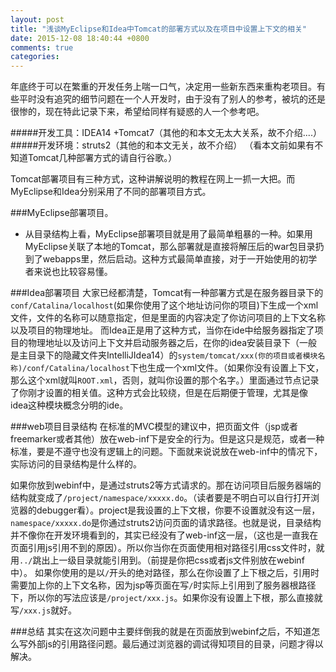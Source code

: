 ```yaml
---
layout: post
title: "浅谈MyEclipse和Idea中Tomcat的部署方式以及在项目中设置上下文的相关"
date: 2015-12-08 18:40:44 +0800
comments: true
categories: 
---
```

年底终于可以在繁重的开发任务上喘一口气，决定用一些新东西来重构老项目。有些平时没有追究的细节问题在一个人开发时，由于没有了别人的参考，被坑的还是很惨的，现在特此记录下来，希望给同样有疑惑的人一个参考吧。

#####开发工具：IDEA14 +Tomcat7（其他的和本文无太大关系，故不介绍....）
#####开发环境：struts2（其他的和本文无关，故不介绍）
（看本文前如果有不知道Tomcat几种部署方式的请自行谷歌。）
<!--more-->
Tomcat部署项目有三种方式，这种讲解说明的教程在网上一抓一大把。而MyEclipse和Idea分别采用了不同的部署项目方式。

###MyEclipse部署项目。
- 从目录结构上看，MyEclipse部署项目就是用了最简单粗暴的一种。如果用MyEclipse关联了本地的Tomcat，那么部署就是直接将解压后的war包目录扔到了webapps里，然后启动。这种方式最简单直接，对于一开始使用的初学者来说也比较容易懂。

###Idea部署项目
大家已经都清楚，Tomcat有一种部署方式是在服务器目录下的`conf/Catalina/localhost`(如果你使用了这个地址访问你的项目)下生成一个xml文件，文件的名称可以随意指定，但是里面的内容决定了你访问项目的上下文名称以及项目的物理地址。
而Idea正是用了这种方式，当你在ide中给服务器指定了项目的物理地址以及访问上下文并启动服务器之后，在你的idea安装目录下（一般是主目录下的隐藏文件夹IntelliJIdea14）的`system/tomcat/xxx(你的项目或者模块名称)/conf/Catalina/localhost`下也生成一个xml文件。（如果你没有设置上下文，那么这个xml就叫`ROOT.xml`，否则，就叫你设置的那个名字。）里面通过节点记录了你刚才设置的相关值。这种方式会比较绕，但是在后期便于管理，尤其是像idea这种模块概念分明的ide。

###web项目目录结构
在标准的MVC模型的建议中，把页面文件（jsp或者freemarker或者其他）放在web-inf下是安全的行为。但是这只是规范，或者一种标准，要是不遵守也没有逻辑上的问题。下面就来说说放在web-inf中的情况下，实际访问的目录结构是什么样的。

如果你放到webinf中，是通过struts2等方式请求的。那在访问项目后服务器端的结构就变成了`/project/namespace/xxxxx.do`。（读者要是不明白可以自行打开浏览器的debugger看）。project是我设置的上下文根，你要不设置就没有这一层，`namespace/xxxxx.do`是你通过struts2访问页面的请求路径。也就是说，目录结构并不像你在开发环境看到的，其实已经没有了web-inf这一层，（这也是一直我在页面引用js引用不到的原因）。所以你当你在页面使用相对路径引用css文件时，就用`../`跳出上一级目录就能引用到。（前提是你把css或者js文件别放在webinf中）。
如果你使用的是以`/`开头的绝对路径，那么在你设置了上下根之后，引用时需要加上你的上下文名称，因为jsp等页面在写`/`时实际上引用到了服务器根路径下，所以你的写法应该是`/project/xxx.js`。如果你没有设置上下根，那么直接就写`/xxx.js`就好。

###总结
其实在这次问题中主要绊倒我的就是在页面放到webinf之后，不知道怎么写外部js的引用路径问题。最后通过浏览器的调试得知项目的目录，问题才得以解决。

